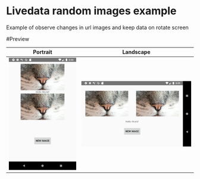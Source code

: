 # Livedata random images example
Example of observe changes in url images and keep data on rotate screen

#Preview

Portrait                   |  Landscape
:-------------------------:|:-------------------------:
![](https://raw.githubusercontent.com/miguelzurita/livedata_random_images/master/materials/Screenshot_1599935403.png)  |  ![](https://raw.githubusercontent.com/miguelzurita/livedata_random_images/master/materials/Screenshot_1599935398_land.png)